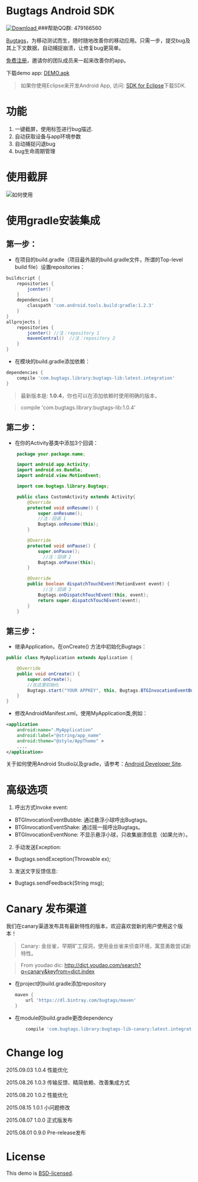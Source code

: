 Bugtags Android SDK
===================
[ ![Download](https://api.bintray.com/packages/bugtags/maven/bugtags-lib/images/download.svg) ](https://bintray.com/bugtags/maven/bugtags-lib/_latestVersion)
###帮助QQ群: 479166560

[Bugtags]，为移动测试而生，随时随地改善你的移动应用。只需一步，提交bug及其上下文数据，自动捕捉崩溃，让修复bug更简单。

[免费注册](http://bugtags.com/)，邀请你的团队成员来一起来改善你的app。

下载demo app: [DEMO.apk](screenshot/demo.apk)

> 如果你使用Eclipse来开发Android App, 访问: [SDK for Eclipse]下载SDK.

# 功能
1. 一键截屏，使用标签进行bug描述.
2. 自动获取设备与app环境参数
3. 自动捕捉闪退bug
4. bug生命周期管理

# 使用截屏
![如何使用](screenshot/usage.gif)

# 使用gradle安装集成

## 第一步：
* 在项目的build.gradle（项目最外层的build.gradle文件，所谓的Top-level build file）设置repositories：
```gradle
buildscript {
    repositories {
        jcenter()
    }
    dependencies {
        classpath 'com.android.tools.build:gradle:1.2.3'
    }
}
allprojects {
    repositories {
        jcenter() //注：repository 1
        mavenCentral()  //注：repository 2
    }
}
```
* 在模块的build.gradle添加依赖：
```gradle
dependencies {
    compile 'com.bugtags.library:bugtags-lib:latest.integration'
}
```

> 最新版本是: **1.0.4**，你也可以在添加依赖时使用明确的版本，

> compile 'com.bugtags.library:bugtags-lib:1.0.4'

## 第二步：
* 在你的Activity基类中添加3个回调：
```java
    package your.package.name;

    import android.app.Activity;
    import android.os.Bundle;
    import android.view.MotionEvent;

    import com.bugtags.library.Bugtags;

    public class CustomActivity extends Activity{
        @Override
        protected void onResume() {
            super.onResume();
            //注：回调 1
            Bugtags.onResume(this);
        }

        @Override
        protected void onPause() {
            super.onPause();
              //注：回调 2
            Bugtags.onPause(this);
        }

        @Override
        public boolean dispatchTouchEvent(MotionEvent event) {
              //注：回调 3
            Bugtags.onDispatchTouchEvent(this, event);
            return super.dispatchTouchEvent(event);
        }
    }
```

## 第三步：
* 继承Application，在onCreate() 方法中初始化Bugtags：
```java
public class MyApplication extends Application {

    @Override
    public void onCreate() {
        super.onCreate();
        //在这里初始化
        Bugtags.start("YOUR APPKEY", this, Bugtags.BTGInvocationEventBubble);
    }
}
```
* 修改AndroidManifest.xml，使用MyApplication类,例如：
```xml
<application
    android:name=".MyApplication"
    android:label="@string/app_name"
    android:theme="@style/AppTheme" >
    ....
</application>
```

关于如何使用Android Studio以及gradle，请参考：[Android Developer Site].

# 高级选项
1. 呼出方式Invoke event:
  * BTGInvocationEventBubble: 通过悬浮小球呼出Bugtags。
  * BTGInvocationEventShake: 通过摇一摇呼出Bugtags。
  * BTGInvocationEventNone: 不显示悬浮小球，只收集崩溃信息（如果允许）。
2. 手动发送Exception:
  * Bugtags.sendException(Throwable ex);
3. 发送文字反馈信息:
  * Bugtags.sendFeedback(String msg);

# Canary 发布渠道
我们在canary渠道发布具有最新特性的版本，欢迎喜欢尝新的用户使用这个版本！
> Canary: 金丝雀，早期旷工探洞，使用金丝雀来侦查环境，寓意勇敢尝试新特性。

> From youdao dic: http://dict.youdao.com/search?q=canary&keyfrom=dict.index

* 在project的build.gradle添加repository
  ```gradle
  maven {
      url 'https://dl.bintray.com/bugtags/maven'
  }
  ```

* 在module的build.gradle更改dependency
  ```gradle
      compile 'com.bugtags.library:bugtags-lib-canary:latest.integration'
  ```

# Change log

2015.09.03    1.0.4    性能优化

2015.08.26    1.0.3    传输反馈、精简依赖、改善集成方式

2015.08.20    1.0.2    性能优化

2015.08.15    1.0.1    小问题修改

2015.08.07    1.0.0    正式版发布

2015.08.01    0.9.0    Pre-release发布

# License
This demo is [BSD-licensed](LICENSE).

[SDK for Eclipse]:https://github.com/bugtags/Bugtags-Android-Eclipse
[Bugtags]:http://bugtags.com
[Android Developer Site]:http://developer.android.com/tools/studio/index.html
